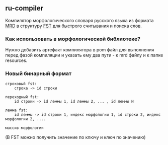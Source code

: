 ## ru-compiler
Компилятор морфологического словаря русского языка из формата 
[MRD](https://sourceforge.net/p/seman/svn/HEAD/tree/trunk/Docs/Morph_UNIX.txt) 
в структуру [FST]() для быстрого считывания и поиска слов.

### Как использовать в морфологической библиотеке?
Нужно добавить артефакт компилятора в pom файл для выполнения  
перед фазой компиляции и указать ему два пути - к mrd файлу и к папке resources.

### Новый бинарный формат 
```
строковый fst:
    строка -> id строки

переходный fst:
    id строки -> id леммы 1, id леммы 2, ... , id леммы N

лемма fst:
    id леммы -> id строки 1, индекс морфологии 1, id строки 2, индекс морфологии 2, .... 

массив морфологии
```
(В FST можно получить значение по ключу и ключ по значению)
